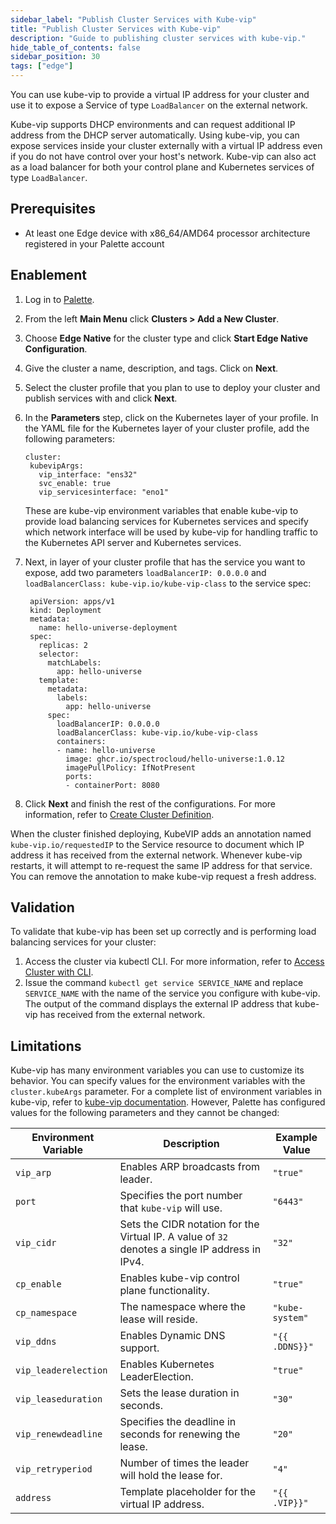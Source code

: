 ```yaml
---
sidebar_label: "Publish Cluster Services with Kube-vip"
title: "Publish Cluster Services with Kube-vip"
description: "Guide to publishing cluster services with kube-vip."
hide_table_of_contents: false
sidebar_position: 30
tags: ["edge"]
---
```


You can use kube-vip to provide a virtual IP address for your cluster and use it to expose a Service of type `LoadBalancer` on the external network.

Kube-vip supports DHCP environments and can request additional IP address from the DHCP server automatically. Using kube-vip, you can expose services inside your cluster externally with a virtual IP address even if you do not have control over your host's network. Kube-vip can also act as a load balancer for both your control plane and Kubernetes services of type `LoadBalancer`.

## Prerequisites

- At least one Edge device with x86_64/AMD64 processor architecture registered in your Palette account 

## Enablement

1. Log in to [Palette](https://console.spectrocloud.com/).

2. From the left **Main Menu** click **Clusters > Add a New Cluster**.

4. Choose **Edge Native** for the cluster type and click **Start Edge Native Configuration**.

5. Give the cluster a name, description, and tags. Click on **Next**.

6. Select the cluster profile that you plan to use to deploy your cluster and publish services with and click **Next**.  

7. In the **Parameters** step, click on the Kubernetes layer of your profile. In the YAML file for the Kubernetes layer of your cluster profile, add the following parameters:
   ```
   cluster:
    kubevipArgs:
      vip_interface: "ens32"
      svc_enable: true
      vip_servicesinterface: "eno1"
   ```
   These are kube-vip environment variables that enable kube-vip to provide load balancing services for Kubernetes services and specify which network interface will be used by kube-vip for handling traffic to the Kubernetes API server and Kubernetes services.    

8. Next, in layer of your cluster profile that has the service you want to expose, add two parameters `loadBalancerIP: 0.0.0.0` and `loadBalancerClass: kube-vip.io/kube-vip-class` to the service spec:
   ```
    apiVersion: apps/v1
    kind: Deployment
    metadata:
      name: hello-universe-deployment
    spec:
      replicas: 2
      selector:
        matchLabels:
          app: hello-universe
      template:
        metadata:
          labels:
            app: hello-universe
        spec:
          loadBalancerIP: 0.0.0.0
          loadBalancerClass: kube-vip.io/kube-vip-class
          containers:
          - name: hello-universe  
            image: ghcr.io/spectrocloud/hello-universe:1.0.12 
            imagePullPolicy: IfNotPresent
            ports:
            - containerPort: 8080
   ```

9. Click **Next** and finish the rest of the configurations. For more information, refer to [Create Cluster Definition](./site-installation/cluster-deployment.md).


When the cluster finished deploying, KubeVIP adds an annotation named `kube-vip.io/requestedIP` to the Service resource to document which IP address it has received from the external network. Whenever kube-vip restarts, it will attempt to re-request the same IP address for that service. You can remove the annotation to make kube-vip request a fresh address.

## Validation

To validate that kube-vip has been set up correctly and is performing load balancing services for your cluster:

1. Access the cluster via kubectl CLI. For more information, refer to [Access Cluster with CLI](../../cluster-management/palette-webctl.md). 
2. Issue the command `kubectl get service SERVICE_NAME` and replace `SERVICE_NAME` with the name of the service you configure with kube-vip. The output of the command displays the external IP address that kube-vip has received from the external network.

## Limitations

Kube-vip has many environment variables you can use to customize its behavior. You can specify values for the environment variables with the `cluster.kubeArgs` parameter. For a complete list of environment variables in kube-vip, refer to [kube-vip documentation](https://kube-vip.io/docs/installation/flags/?query=vip_interface#environment-variables).
However, Palette has configured values for the following parameters and they cannot be changed:

| Environment Variable | Description | Example Value |
|----------------------|-------------|---------------|
| `vip_arp`            | Enables ARP broadcasts from leader. | `"true"` |
| `port`               | Specifies the port number that `kube-vip` will use.| `"6443"` |
| `vip_cidr`           | Sets the CIDR notation for the Virtual IP. A value of `32` denotes a single IP address in IPv4. | `"32"` |
| `cp_enable`          | Enables kube-vip control plane functionality. | `"true"` |
| `cp_namespace`       | The namespace where the lease will reside. | `"kube-system"` |
| `vip_ddns`           | Enables Dynamic DNS support. | `"{{ .DDNS}}"` |
| `vip_leaderelection` | Enables Kubernetes LeaderElection. | `"true"` |
| `vip_leaseduration`  | Sets the lease duration in seconds. | `"30"` |
| `vip_renewdeadline`  | Specifies the deadline in seconds for renewing the lease. | `"20"` |
| `vip_retryperiod`    | Number of times the leader will hold the lease for. | `"4"` |
| `address`            | Template placeholder for the virtual IP address.  | `"{{ .VIP}}"` |


